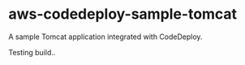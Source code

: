 # aws-codedeploy-sample-tomcat
A sample Tomcat application integrated with CodeDeploy. 

Testing build..


